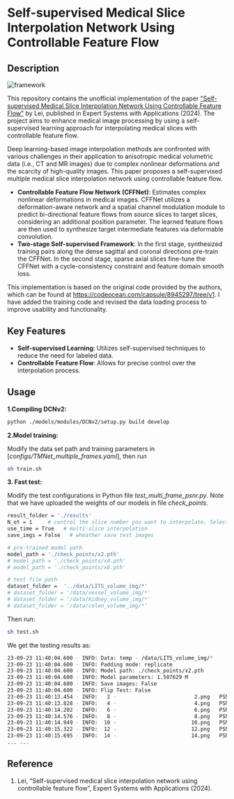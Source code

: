 # Self-supervised Medical Slice Interpolation Network Using Controllable Feature Flow

## Description
![framework](https://github.com/Hiyeon/MSI/assets/129496263/3a7010a3-2ff8-477e-a052-9e01b5742bbc)

This repository contains the unofficial implementation of the paper ["Self-supervised Medical Slice Interpolation Network Using Controllable Feature Flow"](https://www.sciencedirect.com/science/article/pii/S0957417423024454) by Lei, published in Expert Systems with Applications (2024). The project aims to enhance medical image processing by using a self-supervised learning approach for interpolating medical slices with controllable feature flow.

Deep learning-based image interpolation methods are confronted with various challenges in their application to anisotropic medical volumetric data (i.e., CT and MR images) due to complex nonlinear deformations and the scarcity of high-quality images. This paper proposes a self-supervised multiple medical slice interpolation network using controllable feature flow.

- **Controllable Feature Flow Network (CFFNet)**: Estimates complex nonlinear deformations in medical images. CFFNet utilizes a deformation-aware network and a spatial channel modulation module to predict bi-directional feature flows from source slices to target slices, considering an additional position parameter. The learned feature flows are then used to synthesize target intermediate features via deformable convolution.
- **Two-stage Self-supervised Framework**: In the first stage, synthesized training pairs along the dense sagittal and coronal directions pre-train the CFFNet. In the second stage, sparse axial slices fine-tune the CFFNet with a cycle-consistency constraint and feature domain smooth loss.

This implementation is based on the original code provided by the authors, which can be found at https://codeocean.com/capsule/8945297/tree/v1. I have added the training code and revised the data loading process to improve usability and functionality.

## Key Features
- **Self-supervised Learning**: Utilizes self-supervised techniques to reduce the need for labeled data.
- **Controllable Feature Flow**: Allows for precise control over the interpolation process.

## Usage
**1.Compiling DCNv2:**
```bash
python ./models/modules/DCNv2/setup.py build develop
```

**2.Model training:**

Modify the data set path and training parameters in [_configs/TMNet_multiple_frames.yaml_], then run
```bash
sh train.sh
```

**3. Fast test:**

Modify the test configurations in Python file _test_multi_frame_psnr.py_. Note that we have uploaded the weights of our models in file _check_points_. 
```bash
result_folder = './results'
N_ot = 1     # control the slice number you want to interpolate. Select [1, 3, 5] for [x2, x4, x6] respectively.
use_time = True   # multi-slice interpolation
save_imgs = False   # wheather save test images

# pre-trained model path
model_path = './check_points/x2.pth'   
# model_path = './check_points/x4.pth'
# model_path = './check_points/x6.pth'

# test file path
dataset_folder =  '../data/LITS_volume_img/*'
# dataset_folder = '/data/vessel_volume_img/*'
# dataset_folder = '/data/kidney_volume_img/*'
# dataset_folder = '/data/colon_volume_img/*'
```
Then run:
```bash
sh test.sh
```
We get the testing results as:
```bash
23-09-23 11:40:04.600 - INFO: Data: temp - /data/LITS_volume_img/*
23-09-23 11:40:04.600 - INFO: Padding mode: replicate
23-09-23 11:40:04.600 - INFO: Model path: ./check_points/x2.pth
23-09-23 11:40:04.600 - INFO: Model parameters: 1.507629 M
23-09-23 11:40:04.600 - INFO: Save images: False
23-09-23 11:40:04.600 - INFO: Flip Test: False
23-09-23 11:40:13.454 - INFO:   2 -                         2.png 	PSNR: 39.060180 dB 	SSIM: 0.972012 dB
23-09-23 11:40:13.828 - INFO:   4 -                         4.png 	PSNR: 39.320951 dB 	SSIM: 0.973429 dB
23-09-23 11:40:14.202 - INFO:   6 -                         6.png 	PSNR: 39.100264 dB 	SSIM: 0.972124 dB
23-09-23 11:40:14.576 - INFO:   8 -                         8.png 	PSNR: 39.151693 dB 	SSIM: 0.972499 dB
23-09-23 11:40:14.949 - INFO:  10 -                        10.png 	PSNR: 39.002313 dB 	SSIM: 0.971758 dB
23-09-23 11:40:15.322 - INFO:  12 -                        12.png 	PSNR: 39.097148 dB 	SSIM: 0.973091 dB
23-09-23 11:40:15.695 - INFO:  14 -                        14.png 	PSNR: 39.057419 dB 	SSIM: 0.973872 dB
... ...
```

## Reference
1. Lei, “Self-supervised medical slice interpolation network using controllable feature flow”, Expert Systems with Applications (2024).


